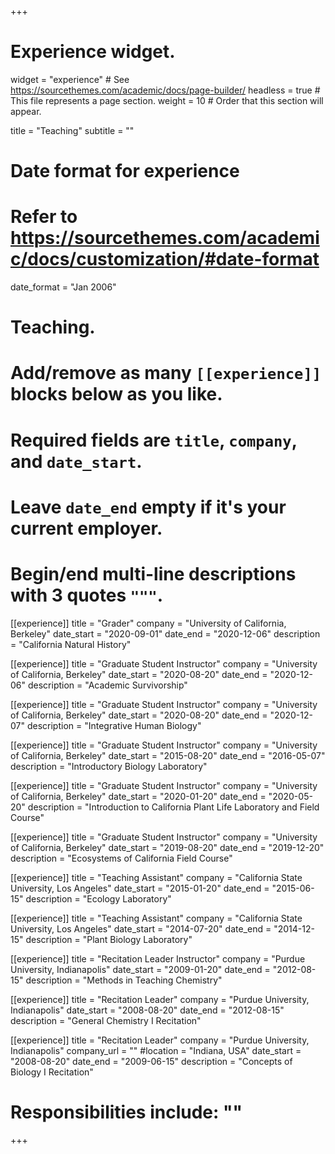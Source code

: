 +++
# Experience widget.
widget = "experience"  # See https://sourcethemes.com/academic/docs/page-builder/
headless = true  # This file represents a page section.
weight = 10  # Order that this section will appear.

title = "Teaching"
subtitle = ""

# Date format for experience
#   Refer to https://sourcethemes.com/academic/docs/customization/#date-format
date_format = "Jan 2006"

# Teaching.
#   Add/remove as many `[[experience]]` blocks below as you like.
#   Required fields are `title`, `company`, and `date_start`.
#   Leave `date_end` empty if it's your current employer.
#   Begin/end multi-line descriptions with 3 quotes `"""`.

[[experience]]
  title = "Grader"
  company = "University of California, Berkeley"
  date_start = "2020-09-01"
  date_end = "2020-12-06"
  description = "California Natural History"

[[experience]]
  title = "Graduate Student Instructor"
  company = "University of California, Berkeley"
  date_start = "2020-08-20"
  date_end = "2020-12-06"
  description = "Academic Survivorship"
  
[[experience]]
  title = "Graduate Student Instructor"
  company = "University of California, Berkeley"
  date_start = "2020-08-20"
  date_end = "2020-12-07"
  description = "Integrative Human Biology"

[[experience]]
  title = "Graduate Student Instructor"
  company = "University of California, Berkeley"
  date_start = "2015-08-20"
  date_end = "2016-05-07"
  description = "Introductory Biology Laboratory"
  
[[experience]]
  title = "Graduate Student Instructor"
  company = "University of California, Berkeley"
  date_start = "2020-01-20"
  date_end = "2020-05-20"
  description = "Introduction to California Plant Life Laboratory and Field Course"
  
[[experience]]
  title = "Graduate Student Instructor"
  company = "University of California, Berkeley"
  date_start = "2019-08-20"
  date_end = "2019-12-20"
  description = "Ecosystems of California Field Course"

[[experience]]
  title = "Teaching Assistant"
  company = "California State University, Los Angeles"
  date_start = "2015-01-20"
  date_end = "2015-06-15"
  description = "Ecology Laboratory"
  
  [[experience]]
  title = "Teaching Assistant"
  company = "California State University, Los Angeles"
  date_start = "2014-07-20"
  date_end = "2014-12-15"
  description = "Plant Biology Laboratory"

[[experience]]
  title = "Recitation Leader Instructor"
  company = "Purdue University, Indianapolis"
  date_start = "2009-01-20"
  date_end = "2012-08-15"
  description = "Methods in Teaching Chemistry"
  
[[experience]]
  title = "Recitation Leader"
  company = "Purdue University, Indianapolis"
  date_start = "2008-08-20"
  date_end = "2012-08-15"
  description = "General Chemistry I Recitation"

[[experience]]
  title = "Recitation Leader"
  company = "Purdue University, Indianapolis"
  company_url = ""
  #location = "Indiana, USA"
  date_start = "2008-08-20"
  date_end = "2009-06-15"
  description = "Concepts of Biology I Recitation"
#  Responsibilities include: ""

+++
